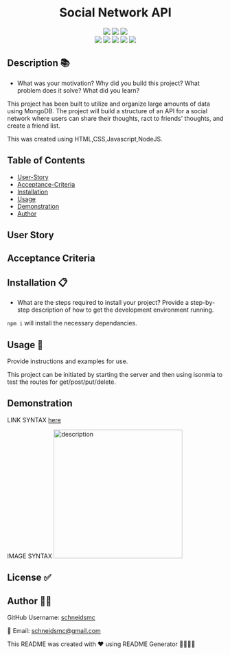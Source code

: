 
  
<h1 align="center">Social Network API </h1>

<div style= "text-align: center">

  <img src="https://img.shields.io/github/repo-size/schneidsmc/SocialNetworkAPI" />
  <img src="https://img.shields.io/github/languages/top/schneidsmc/SocialNetworkAPI" />
  <img src="https://img.shields.io/github/last-commit/schneidsmc/SocialNetworkAPI" />
<br />


  <img src="https://img.shields.io/badge/-Javascript-yellow" />
  <img src="https://img.shields.io/badge/Express-blue"  />
  <img src="https://img.shields.io/badge/-node.js-green" />
  <img src="https://img.shields.io/badge/-Mongoose-red" >
  <img src="https://img.shields.io/badge/-IDKYET-lightgrey" />
</div>

## Description 📚

- What was your motivation? Why did you build this project? What problem does it solve? What did you learn?

This project has been built to utilize and organize large amounts of data using MongoDB. The project will build a structure of an API for a social network where users can share their thoughts, ract to friends' thoughts, and create a friend list. 

This was created using HTML,CSS,Javascript,NodeJS.

## Table of Contents 

- [User-Story](#user-story)
- [Acceptance-Criteria](#acceptance-criteria)
- [Installation](#installation-📋)
- [Usage](#usage-🏁)
- [Demonstration](#demonstration)
- [Author](#author-👋🏽)

## User Story

## Acceptance Criteria

## Installation 📋

- What are the steps required to install your project? Provide a step-by-step description of how to get the development environment running.

`npm i` will install the necessary dependancies.

## Usage 🏁

Provide instructions and examples for use.

This project can be initiated by starting the server and then using isonmia to test the routes for get/post/put/delete. 

## Demonstration

LINK SYNTAX
[here]( )

IMAGE SYNTAX 
<img src="" alt="description" width="300" height="auto"> 

## License ✅ 



## Author 👋🏽

GitHub Username: [schneidsmc](https://github.com/schneidsmc)

📧 Email: schneidsmc@gmail.com

This README was created with ❤️ using README Generator 👏🏽👏🏽

